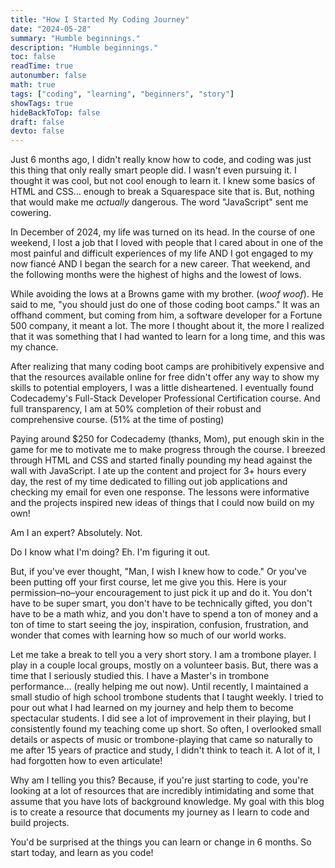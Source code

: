 ```yaml
---
title: "How I Started My Coding Journey"
date: "2024-05-28"
summary: "Humble beginnings."
description: "Humble beginnings."
toc: false
readTime: true
autonumber: false
math: true
tags: ["coding", "learning", "beginners", "story"]
showTags: true
hideBackToTop: false
draft: false
devto: false
---
```

Just 6 months ago, I didn't really know how to code, and coding was just this thing that only really smart people did. I wasn't even pursuing it. I thought it was cool, but not cool enough to learn it. I knew some basics of HTML and CSS… enough to break a Squarespace site that is. But, nothing that would make me *actually* dangerous. The word "JavaScript" sent me cowering.

In December of 2024, my life was turned on its head. In the course of one weekend, I lost a job that I loved with people that I cared about in one of the most painful and difficult experiences of my life AND I got engaged to my now fiancé AND I began the search for a new career. That weekend, and the following months were the highest of highs and the lowest of lows.

While avoiding the lows at a Browns game with my brother. (*woof* *woof*). He said to me, "you should just do one of those coding boot camps." It was an offhand comment, but coming from him, a software developer for a Fortune 500 company, it meant a lot. The more I thought about it, the more I realized that it was something that I had wanted to learn for a long time, and this was my chance.

After realizing that many coding boot camps are prohibitively expensive and that the resources available online for free didn't offer any way to show my skills to potential employers, I was a little disheartened. I eventually found Codecademy's Full-Stack Developer Professional Certification course. And full transparency, I am at 50% completion of their robust and comprehensive course. (51% at the time of posting)

Paying around $250 for Codecademy (thanks, Mom), put enough skin in the game for me to motivate me to make progress through the course. I breezed through HTML and CSS and started finally pounding my head against the wall with JavaScript. I ate up the content and project for 3+ hours every day, the rest of my time dedicated to filling out job applications and checking my email for even one response. The lessons were informative and the projects inspired new ideas of things that I could now build on my own!

Am I an expert? Absolutely. Not. 

Do I know what I'm doing? Eh. I'm figuring it out.

But, if you've ever thought, "Man, I wish I knew how to code." Or you've been putting off your first course, let me give you this. Here is your permission–no–your encouragement to just pick it up and do it. You don't have to be super smart, you don't have to be technically gifted, you don't have to be a math whiz, and you don't have to spend a ton of money and a ton of time to start seeing the joy, inspiration, confusion, frustration, and wonder that comes with learning how so much of our world works. 

Let me take a break to tell you a very short story. I am a trombone player. I play in a couple local groups, mostly on a volunteer basis. But, there was a time that I seriously studied this. I have a Master's in trombone performance… (really helping me out now). Until recently, I maintained a small studio of high school trombone students that I taught weekly. I tried to pour out what I had learned on my journey and help them to become spectacular students. I did see a lot of improvement in their playing, but I consistently found my teaching come up short. So often, I overlooked small details or aspects of music or trombone-playing that came so naturally to me after 15 years of practice and study, I didn't think to teach it. A lot of it, I had forgotten how to even articulate!

Why am I telling you this? Because, if you're just starting to code, you're looking at a lot of resources that are incredibly intimidating and some that assume that you have lots of background knowledge. My goal with this blog is to create a resource that documents my journey as I learn to code and build projects. 

You'd be surprised at the things you can learn or change in 6 months. So start today, and learn as you code!